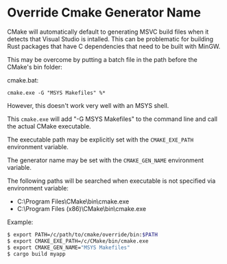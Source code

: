 # Override Cmake Generator Name

CMake will automatically default to generating MSVC build files when it detects
that Visual Studio is intalled. This can be problematic for building Rust
packages that have C dependencies that need to be built with MinGW.

This may be overcome by putting a batch file in the path before the
CMake's bin folder:

cmake.bat:
```batch
cmake.exe -G "MSYS Makefiles" %*
```

However, this doesn't work very well with an MSYS shell.

This ```cmake.exe``` will add "-G MSYS Makefiles" to the command line and
call the actual CMake executable.

The executable path may be explicitly set with the ```CMAKE_EXE_PATH```
environment variable.

The generator name may be set with the ```CMAKE_GEN_NAME``` environment
variable.

The following paths will be searched when executable is not specified via
environment variable:
- C:\Program Files\CMake\bin\cmake.exe
- C:\Program Files (x86)\CMake\bin\cmake.exe

Example:

```bash
$ export PATH=/c/path/to/cmake/override/bin:$PATH
$ export CMAKE_EXE_PATH=/c/CMake/bin/cmake.exe
$ export CMAKE_GEN_NAME="MSYS Makefiles"
$ cargo build myapp
```
